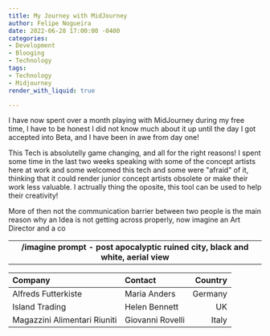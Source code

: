 ```yaml
---
title: My Journey with MidJourney
author: Felipe Nogueira
date: 2022-06-28 17:00:00 -0400
categories:
- Development
- Blooging
- Technology
tags:
- Technology
- Midjourney
render_with_liquid: true

---
```

I have now spent over a month playing with MidJourney during my free time, I have to be honest I did not know much about it up until the day I got accepted into Beta, and I have been in awe from day one!

This Tech is absolutelly game changing, and all for the right reasons! I spent some time in the last two weeks speaking with some of the concept artists here at work and some welcomed this tech and some were "afraid" of it, thinking that it could render junior concept artists obsolete or make their work less valuable. I actrually thing the oposite, this tool can be used to help their creativity!

More of then not the communication barrier between two people is the main reason why an Idea is not getting across properly, now imagine an Art Director and a co

|  |
| :---: |
| <b>/imagine prompt - post apocalyptic ruined city, black and white, aerial view</b> |

| Company                      | Contact          | Country |
|:-----------------------------|:-----------------|--------:|
| Alfreds Futterkiste          | Maria Anders     | Germany |
| Island Trading               | Helen Bennett    | UK      |
| Magazzini Alimentari Riuniti | Giovanni Rovelli | Italy   |